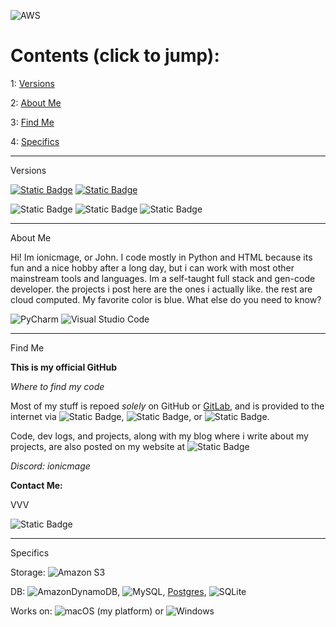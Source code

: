 ![AWS](https://img.shields.io/badge/AWS-%23FF9900.svg?style=for-the-badge&logo=amazon-aws&logoColor=white)

# Contents (click to jump):

1: [Versions](#v)

2: [About Me](#a)

3: [Find Me](#f)

4: [Specifics](#s)

----

<a name="v">Versions</a>

[![Static Badge](https://img.shields.io/badge/Projects_In_Docs%3A-One-blue)](docs.ionicmage.com)
[![Static Badge](https://img.shields.io/badge/Website_Version-V_0.5-blue)](https://www.ionicmage.com)

![Static Badge](https://img.shields.io/badge/The_SPD_Version%3A-Released_and_Archived-blue)
![Static Badge](https://img.shields.io/badge/JAWS_Version-V_InDev-orange)
![Static Badge](https://img.shields.io/badge/IMBY_Version-V_InDev-orange)

----

<a name="a">About Me</a>

Hi! Im ionicmage, or John. I code mostly in Python and HTML because its fun and a nice hobby after a long day, but i can work with most other mainstream tools and languages.
Im a self-taught full stack and gen-code developer. the projects i post here are the ones i actually like. the rest are cloud computed.
My favorite color is blue.
What else do you need to know?

![PyCharm](https://img.shields.io/badge/pycharm-143?style=for-the-badge&logo=pycharm&logoColor=black&color=black&labelColor=green)
![Visual Studio Code](https://img.shields.io/badge/Visual%20Studio%20Code-0078d7.svg?style=for-the-badge&logo=visual-studio-code&logoColor=white)

----

<a name="f">Find Me</a>

**This is my official GitHub** 

*Where to find my code*

Most of my stuff is repoed *solely* on GitHub or [GitLab](https://gitlab.com/ionicmage), and is provided to the internet via ![Static Badge](https://img.shields.io/badge/Vercel-orange), ![Static Badge](https://img.shields.io/badge/Heroku-purple), or ![Static Badge](https://img.shields.io/badge/PythonAnywhere-red). 

Code, dev logs, and projects, along with my blog where i write about my projects, are also posted on my website at ![Static Badge](https://img.shields.io/badge/ionicmage.com-blue)

*Discord: ionicmage*

**Contact Me:**

VVV

![Static Badge](https://img.shields.io/badge/john%40ionicmage.com-blue)

----

<a name="s">Specifics</a>

Storage: ![Amazon S3](https://img.shields.io/badge/Amazon%20S3-FF9900?style=for-the-badge&logo=amazons3&logoColor=white)

DB: ![AmazonDynamoDB](https://img.shields.io/badge/Amazon%20DynamoDB-4053D6?style=for-the-badge&logo=Amazon%20DynamoDB&logoColor=white), ![MySQL](https://img.shields.io/badge/mysql-4479A1.svg?style=for-the-badge&logo=mysql&logoColor=white), [Postgres](https://img.shields.io/badge/postgres-%23316192.svg?style=for-the-badge&logo=postgresql&logoColor=white), ![SQLite](https://img.shields.io/badge/sqlite-%2307405e.svg?style=for-the-badge&logo=sqlite&logoColor=white)

Works on: ![macOS](https://img.shields.io/badge/mac%20os-000000?style=for-the-badge&logo=macos&logoColor=F0F0F0) (my platform) or ![Windows](https://img.shields.io/badge/Windows-0078D6?style=for-the-badge&logo=windows&logoColor=white)







